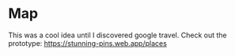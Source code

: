 # Map

This was a cool idea until I discovered google travel. 
Check out the prototype: https://stunning-pins.web.app/places
